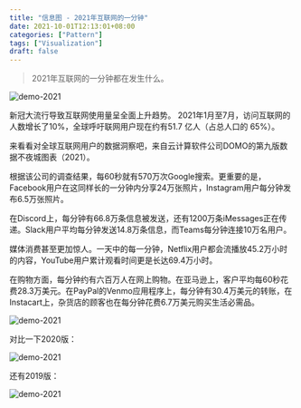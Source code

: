 ```yaml
---
title: "信息图 - 2021年互联网的一分钟"
date: 2021-10-01T12:13:01+08:00
categories: ["Pattern"]
tags: ["Visualization"]
draft: false
---
```


> 2021年互联网的一分钟都在发生什么。

![demo-2021](/images/posts/2021-10-01-domo-info-2021.png)

新冠大流行导致互联网使用量呈全面上升趋势。 2021年1月至7月，访问互联网的人数增长了10%，全球呼吁联网用户现在约有51.7 亿人（占总人口的 65%）。

来看看对全球互联网用户的数据洞察吧，来自云计算软件公司DOMO的第九版数据不夜城图表（2021）。

根据该公司的调查结果，每60秒就有570万次Google搜索。更重要的是，Facebook用户在这同样长的一分钟内分享24万张照片，Instagram用户每分钟发布6.5万张照片。

在Discord上，每分钟有66.8万条信息被发送，还有1200万条iMessages正在传递。Slack用户平均每分钟发送14.8万条信息，而Teams每分钟连接10万名用户。

媒体消费甚至更加惊人。一天中的每一分钟，Netflix用户都会流播放45.2万小时的内容，YouTube用户累计观看时间更是长达69.4万小时。

在购物方面，每分钟约有六百万人在网上购物。在亚马逊上，客户平均每60秒花费28.3万美元。在PayPal的Venmo应用程序上，每分钟有30.4万美元的转账，在Instacart上，杂货店的顾客也在每分钟花费6.7万美元购买生活必需品。

![demo-2021](/images/posts/2021-10-01-domo-info-9.png)

对比一下2020版：

![demo-2021](/images/posts/2021-10-01-domo-info-8.jpg)

还有2019版：

![demo-2021](/images/posts/2021-10-01-domo-info-7.jpg)